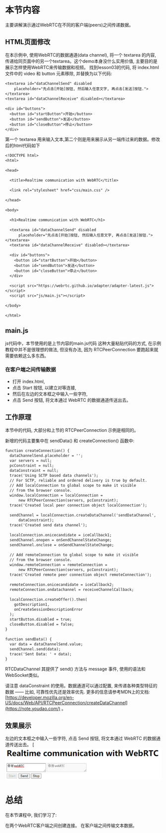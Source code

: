 # 本节内容

主要讲解演示通过WebRTC在不同的客户端(peers)之间传递数据。

## HTML页面修改

在本示例中, 使用WebRTC的数据通道(data channel), 将一个 textarea 的内容, 传递给同页面中的另一个textarea。这个demo本身没什么实用价值, 主要目的是展示怎样使用WebRTC来传输数据和视频。
找到lesson03的代码, 将 index.html 文件中的 video 和 button 元素移除, 并替换为以下代码:

```
<textarea id="dataChannelSend" disabled
    placeholder="先点击[开始]按钮, 然后输入任意文字, 再点击[发送]按钮."></textarea>
<textarea id="dataChannelReceive" disabled></textarea>

<div id="buttons">
  <button id="startButton">开始</button>
  <button id="sendButton">发送</button>
  <button id="closeButton">停止</button>
</div>
```

第一个 textarea 用来输入文本,第二个则是用来展示从另一端传过来的数据。修改后的html代码如下

```
<!DOCTYPE html>
<html>

<head>

  <title>Realtime communication with WebRTC</title>

  <link rel="stylesheet" href="css/main.css" />

</head>

<body>

  <h1>Realtime communication with WebRTC</h1>

  <textarea id="dataChannelSend" disabled
      placeholder="先点击[开始]按钮, 然后输入任意文字, 再点击[发送]按钮."></textarea>
  <textarea id="dataChannelReceive" disabled></textarea>

  <div id="buttons">
    <button id="startButton">开始</button>
    <button id="sendButton">发送</button>
    <button id="closeButton">停止</button>
  </div>

  <script src="https://webrtc.github.io/adapter/adapter-latest.js"></script>
  <script src="js/main.js"></script>

</body>

</html>
```

## main.js

js代码中，本节使用的是上节内容的main.js代码
这种大量粘贴代码的方式, 在示例教程中并不是很理想的做法, 但没有办法, 因为 RTCPeerConnection 要跑起来就需要依赖这么多东西。

### 在客户端之间传输数据

- 打开 index.html,
- 点击 Start 按钮, 以建立对等连接,
- 然后在左边的文本框之中输入一些字符,
- 点击 Send 按钮, 将文本通过 WebRTC 的数据通道传送出去。

## 工作原理

本节中的代码, 大部分和上节的 RTCPeerConnection 示例是相同的。

新增的代码主要集中在 sendData() 和 createConnection() 函数中:

```
function createConnection() {
  dataChannelSend.placeholder = '';
  var servers = null;
  pcConstraint = null;
  dataConstraint = null;
  trace('Using SCTP based data channels');
  // For SCTP, reliable and ordered delivery is true by default.
  // Add localConnection to global scope to make it visible
  // from the browser console.
  window.localConnection = localConnection =
      new RTCPeerConnection(servers, pcConstraint);
  trace('Created local peer connection object localConnection');

  sendChannel = localConnection.createDataChannel('sendDataChannel',
      dataConstraint);
  trace('Created send data channel');

  localConnection.onicecandidate = iceCallback1;
  sendChannel.onopen = onSendChannelStateChange;
  sendChannel.onclose = onSendChannelStateChange;

  // Add remoteConnection to global scope to make it visible
  // from the browser console.
  window.remoteConnection = remoteConnection =
      new RTCPeerConnection(servers, pcConstraint);
  trace('Created remote peer connection object remoteConnection');

  remoteConnection.onicecandidate = iceCallback2;
  remoteConnection.ondatachannel = receiveChannelCallback;

  localConnection.createOffer().then(
    gotDescription1,
    onCreateSessionDescriptionError
  );
  startButton.disabled = true;
  closeButton.disabled = false;
}

function sendData() {
  var data = dataChannelSend.value;
  sendChannel.send(data);
  trace('Sent Data: ' + data);
}
```

RTCDataChannel 其提供了 send() 方法与 message 事件, 使用的语法和 WebSocket类似。

请注意 dataConstraint 的使用。数据通道可以通过配置, 来传递各种类型特征的数据 —— 比如, 可靠性优先还是效率优先. 更多的信息请参考MDN上的文档: [https://developer.mozilla.org/en-US/docs/Web/API/RTCPeerConnection/createDataChannel](https://note.youdao.com/) 。

## 效果展示

左边的文本框之中输入一些字符,
点击 Send 按钮, 将文本通过 WebRTC 的数据通道传送出去。
[![2MMESP.png](https://github.com/HelloWorldCN/webrtc_edu/blob/master/images/04.png?raw=true)

# 总结

在本节课程中, 我们学习了:

在两个WebRTC客户端之间创建连接。
在客户端之间传输文本数据。
